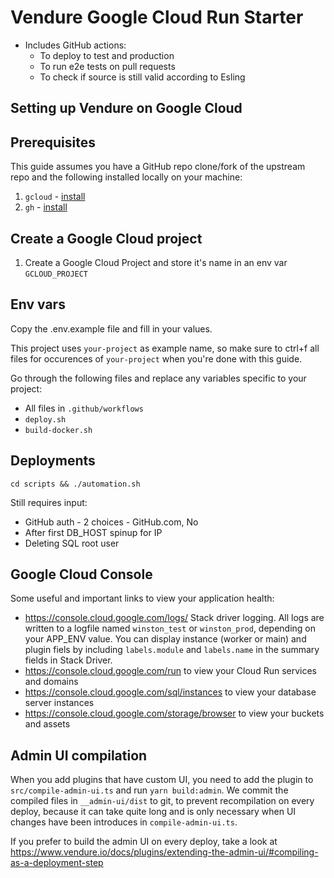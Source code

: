 # Vendure Google Cloud Run Starter

* Includes GitHub actions:
  * To deploy to test and production 
  * To run e2e tests on pull requests
  * To check if source is still valid according to Esling

## Setting up Vendure on Google Cloud



## Prerequisites

This guide assumes you have a GitHub repo clone/fork of the upstream repo and the following installed locally on your machine:
1. `gcloud` - [install](https://cloud.google.com/sdk/docs/install)
2. `gh` - [install](https://github.com/cli/cli#installation)

## Create a Google Cloud project

1. Create a Google Cloud Project and store it's name in an env var `GCLOUD_PROJECT`

## Env vars
Copy the .env.example file and fill in your values.

This project uses `your-project` as example name, so make sure to ctrl+f all files for occurences of `your-project` when you're done with this guide.

Go through the following files and replace any variables specific to your project: 
* All files in `.github/workflows`
* `deploy.sh`
* `build-docker.sh`

## Deployments

```
cd scripts && ./automation.sh
```

Still requires input:
- GitHub auth - 2 choices - GitHub.com, No
- After first DB_HOST spinup for IP
- Deleting SQL root user

## Google Cloud Console
Some useful and important links to view your application health:

* https://console.cloud.google.com/logs/ Stack driver logging. All logs are written to a logfile named `winston_test` or `winston_prod`, depending on your APP_ENV value. You can display instance (worker or main) and plugin fiels by including `labels.module` and `labels.name` in the summary fields in Stack Driver.
* https://console.cloud.google.com/run to view your Cloud Run services and domains
* https://console.cloud.google.com/sql/instances to view your database server instances
* https://console.cloud.google.com/storage/browser to view your buckets and assets

## Admin UI compilation

When you add plugins that have custom UI, you need to add the plugin to `src/compile-admin-ui.ts` and run `yarn build:admin`. We commit the compiled files in `__admin-ui/dist` to git, to prevent recompilation on every deploy, because it can take quite long and is only necessary when UI changes have been introduces in `compile-admin-ui.ts`.

If you prefer to build the admin UI on every deploy, take a look at https://www.vendure.io/docs/plugins/extending-the-admin-ui/#compiling-as-a-deployment-step 